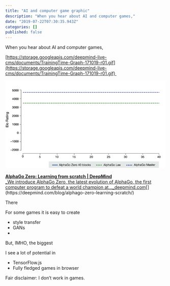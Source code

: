 ```yaml
---
title: "AI and computer game graphic"
description: "When you hear about AI and computer games,"
date: "2019-07-22T07:30:35.943Z"
categories: []
published: false
---
```


When you hear about AI and computer games, 

[https://storage.googleapis.com/deepmind-live-cms/documents/TrainingTime-Graph-171019-r01.gif](https://storage.googleapis.com/deepmind-live-cms/documents/TrainingTime-Graph-171019-r01.gif) 

![](./asset-1.gif)

[**AlphaGo Zero: Learning from scratch | DeepMind**  
_We introduce AlphaGo Zero, the latest evolution of AlphaGo, the first computer program to defeat a world champion at…_deepmind.com](https://deepmind.com/blog/alphago-zero-learning-scratch/ "https://deepmind.com/blog/alphago-zero-learning-scratch/")[](https://deepmind.com/blog/alphago-zero-learning-scratch/)

There 

For some games it is easy to create 

-   style transfer 
-   GANs 
-     
    

  

But, IMHO, the biggest 

  

  

  

I see a lot of potential in 

-   TensorFlow.js
-   Fully fledged games in browser

  

  

Fair disclaimer: I don’t work in games.
